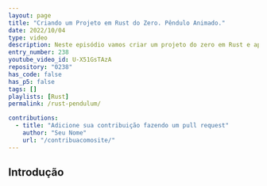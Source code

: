 ```yaml
---
layout: page
title: "Criando um Projeto em Rust do Zero. Pêndulo Animado."
date: 2022/10/04
type: video
description: Neste episódio vamos criar um projeto do zero em Rust e aprender alguns elementos fundamentais da linguagem.
entry_number: 238
youtube_video_id: U-X51GsTAzA
repository: "0238"
has_code: false
has_p5: false
tags: []
playlists: [Rust]
permalink: /rust-pendulum/

contributions:
  - title: "Adicione sua contribuição fazendo um pull request"
    author: "Seu Nome"
    url: "/contribuacomosite/"
---
```


## Introdução

